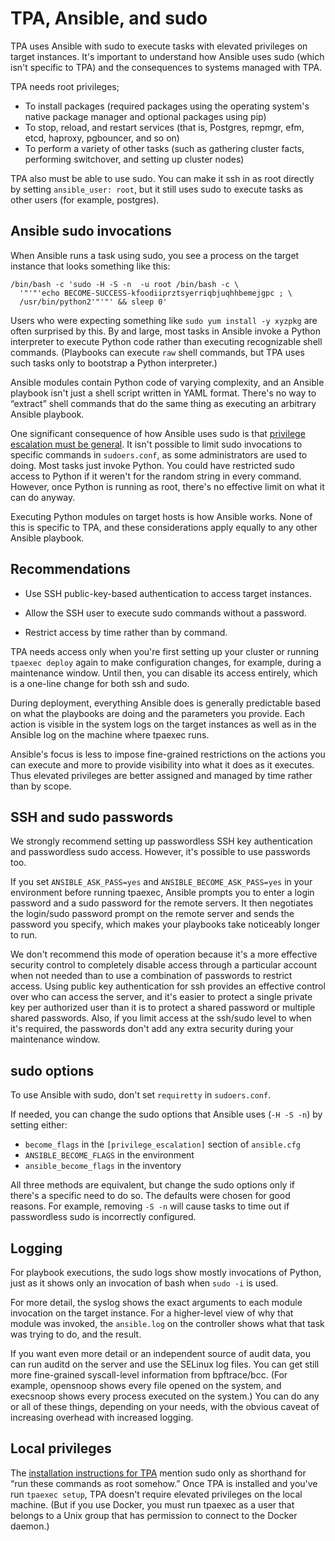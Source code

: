 # TPA, Ansible, and sudo

TPA uses Ansible with sudo to execute tasks with elevated privileges
on target instances. 
It's important to understand how Ansible uses sudo (which isn't specific to TPA) 
and the consequences to systems managed
with TPA.

TPA needs root privileges;

* To install packages (required packages using the operating system's
  native package manager and optional packages using pip)
* To stop, reload, and restart services (that is, Postgres, repmgr, efm, etcd,
  haproxy, pgbouncer, and so on)
* To perform a variety of other tasks (such as gathering cluster facts,
  performing switchover, and setting up cluster nodes)

TPA also must be able to use sudo. You can make it ssh in as root
directly by setting `ansible_user: root`, but it still uses sudo to
execute tasks as other users (for example, postgres).

## Ansible sudo invocations

When Ansible runs a task using sudo, you see a process on the
target instance that looks something like this:

```
/bin/bash -c 'sudo -H -S -n  -u root /bin/bash -c \
  '"'"'echo BECOME-SUCCESS-kfoodiiprztsyerriqbjuqhhbemejgpc ; \
  /usr/bin/python2'"'"' && sleep 0'
```

Users who were expecting something like `sudo yum install -y xyzpkg`
are often surprised by this. By and large, most tasks in Ansible
invoke a Python interpreter to execute Python code rather than
executing recognizable shell commands. (Playbooks can execute `raw`
shell commands, but TPA uses such tasks only to bootstrap a Python
interpreter.)

Ansible modules contain Python code of varying complexity, and an
Ansible playbook isn't just a shell script written in YAML format.
There's no way to “extract” shell commands that do the same thing
as executing an arbitrary Ansible playbook.

One significant consequence of how Ansible uses sudo is that [privilege
escalation must be general](https://docs.ansible.com/ansible/latest/playbook_guide/playbooks_privilege_escalation.html#privilege-escalation-must-be-general). It isn't possible
to limit sudo invocations to specific commands in `sudoers.conf`,
as some administrators are used to doing. Most tasks just invoke Python.
You could have restricted sudo access to Python if it weren't
for the random string in every command. However, once Python is running as root,
there's no effective limit on what it can do anyway.

Executing Python modules on target hosts is how Ansible works.
None of this is specific to TPA, and these considerations
apply equally to any other Ansible playbook.

## Recommendations

* Use SSH public-key-based authentication to access target instances.

* Allow the SSH user to execute sudo commands without a password.

* Restrict access by time rather than by command.

TPA needs access only when you're first setting up your cluster or
running `tpaexec deploy` again to make configuration changes, for example,
during a maintenance window. Until then, you can disable its access
entirely, which is a one-line change for both ssh and sudo.

During deployment, everything Ansible does is generally predictable
based on what the playbooks are doing and the parameters you provide.
Each action is visible in the system logs on the target instances
as well as in the Ansible log on the machine where tpaexec runs.

Ansible's focus is less to impose fine-grained restrictions on the
actions you can execute and more to provide visibility into what it does
as it executes. Thus elevated privileges are better assigned and managed
by time rather than by scope.

## SSH and sudo passwords

We strongly recommend setting up passwordless SSH key authentication
and passwordless sudo access. However, it's possible to use passwords too.

If you set `ANSIBLE_ASK_PASS=yes` and `ANSIBLE_BECOME_ASK_PASS=yes`
in your environment before running tpaexec, Ansible prompts you to
enter a login password and a sudo password for the remote servers. It
then negotiates the login/sudo password prompt on the remote server
and sends the password you specify, which makes your playbooks take
noticeably longer to run.

We don't recommend this mode of operation because it's a more
effective security control to completely disable access through a
particular account when not needed than to use a combination of
passwords to restrict access. Using public key authentication for ssh
provides an effective control over who can access the server, and it's
easier to protect a single private key per authorized user than it is to
protect a shared password or multiple shared passwords. Also, if you
limit access at the ssh/sudo level to when it's required, the passwords
don't add any extra security during your maintenance window.

## sudo options

To use Ansible with sudo, don't set `requiretty` in `sudoers.conf`.

If needed, you can change the sudo options that Ansible uses
(`-H -S -n`) by setting either:
- `become_flags` in the `[privilege_escalation]` section of `ansible.cfg`
- `ANSIBLE_BECOME_FLAGS` in the environment
- `ansible_become_flags` in the inventory 

All three methods are equivalent, but change
the sudo options only if there's a specific need to do so. The defaults
were chosen for good reasons. For example, removing `-S -n` will cause
tasks to time out if passwordless sudo is incorrectly configured.

## Logging

For playbook executions, the sudo logs show mostly invocations of
Python, just as it shows only an invocation of bash when
`sudo -i` is used.

For more detail, the syslog shows the exact arguments to each module
invocation on the target instance. For a higher-level view of why that
module was invoked, the `ansible.log` on the controller shows what that
task was trying to do, and the result.

If you want even more detail or an independent source of audit data,
you can run auditd on the server and use the SELinux log files. You can
get still more fine-grained syscall-level information from bpftrace/bcc.
(For example, opensnoop shows every file opened on the system, and execsnoop
shows every process executed on the system.) You can do any or all of
these things, depending on your needs, with the obvious caveat of
increasing overhead with increased logging.

## Local privileges

The
[installation instructions for TPA](INSTALL.md)
mention sudo only as shorthand for “run these commands as root somehow.”
Once TPA is installed and you've run `tpaexec setup`, TPA
doesn't require elevated privileges on the local machine. (But
if you use Docker, you must run tpaexec as a user that belongs to a
Unix group that has permission to connect to the Docker daemon.)
